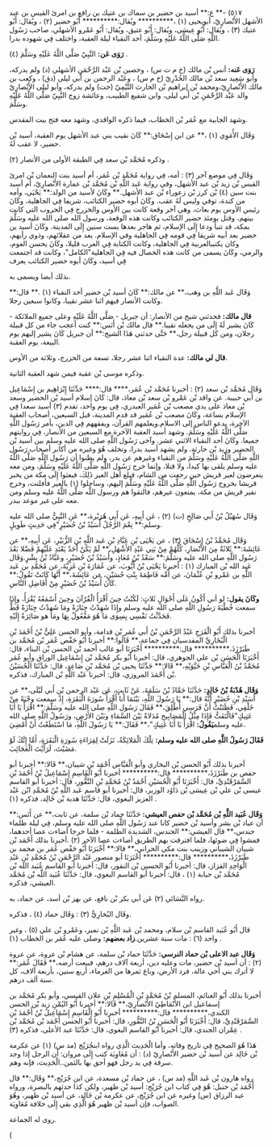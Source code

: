 ٥١٧) -** ع:** أسيد بن حضير بن سماك بن عتيك بن رافع بن امرئ القيس بن عبد الأشهل الأَنْصارِيّ، أبويحيى (١) ،********** ويُقال:********** أَبُو حضير (٢) ، ويُقال: أَبُو عتيك (٣) ، ويُقال: أَبُو عِيسَى، ويُقال: أَبُو عتيق، ويُقال: أَبُو عَمْرو الأشهلي، صاحب رَسُول اللَّهِ صَلَّى اللَّهُ عَلَيْهِ وسَلَّمَ، أحد النقباء ليلة العقبة، واختلف فِي شهوده بدرا.

**رَوَى عَن:** النَّبِيّ صَلَّى اللَّهُ عَلَيْهِ وسَلَّمَ (٤) .

**رَوَى عَنه:** أنس بْن مالك (خ م ت س) ، وحصين بْن عَبْد الرَّحْمَنِ الأشهلي (د) ولم يدركه، وأبو سَعِيد سعد بْن مالك الخُدْرِيّ (خ م س) ، وعَبْد الرحمن بن أَبي ليلى (دق) ، وكعب بن مالك الأَنْصارِيّ،ومحمد بْن إبراهيم بْن الحارث التَّيْمِيّ (خت) ولم يدركه، وأبو ليلى الأَنْصارِيّ والد عَبْد الرَّحْمَنِ بْن أَبي ليلى، وابن شفيع الطبيب، وعائشة زوج النَّبِيّ صَلَّى اللَّهُ عَلَيْهِ وسَلَّمَ.

وشهد الجابية مع عُمَر بْن الخطاب، فيما ذكره الواقدي، وشهد معه فتح بيت المقدس.

وَقَال الأُمَوِي (١) ،** عن ابن إِسْحَاق:** كَانَ نقيب بني عبد الأشهل يوم العقبة، أسيد بْن حضير، لا عقب لَهُ.

وذكره مُحَمَّد بْن سعد فِي الطبقة الأولى من الأنصار (٢) .

وَقَال فِي موضع آخر (٣) : أمه، فِي رواية مُحَمَّد بْن عُمَر، أم أسيد بنت النعمان بْن امرئ القيس بْن زيد بْن عبد الأشهل، وفي رواية عَبد اللَّهِ بْن مُحَمَّد بْن عمارة الأَنْصارِيّ، أم أسيد بنت سين (٤) بْن كرز بْن زعوراء بْن عبد الأشهل.** وكَانَ لأسيد من الولد:** يَحْيَى، وأمه من كندة، توفي وليس لَهُ عقب. وكَانَ أبوه حضير الكتائب، شريفا فِي الجاهلية، وكَانَ رئيس الأوس يوم بعاث، وهي آخر وقعة كانت بين الأوس والخزرج فِي الحروب التي كانت بينهم، وقتل يومئذ حضير الكتائب وكانت هذه الوقعة، ورسول الله صلى الله عليه وسَلَّمَ بمكة، قد تنبأ ودعا إِلَى الإسلام، ثم هاجر بعدها بست سنين إِلَى المدينة. وكَانَ أسيد ين حضير بعد أبيه شريفا فِي قومه فِي الجاهلية وفي الإسلام. يعد من عقلائهم، وذوي رأيهم، وكان يكتببالعربية فِي الجاهلية، وكانت الكتابة فِي العرب قليلا، وكَانَ يحسن العوم، والرمي، وكَانَ يسمى من كانت هذه الخصال فيه فِي الجاهلية"الكامل"، وكانت قد اجتمعت فِي أسيد، وكَانَ أبوه حضير الكتائب يعرف

بذلك أيضا ويسمى به.

وَقَال عَبد اللَّهِ بن وهب،** عن مالك:** كَانَ أسيد بْن حضير أحد النقباء (١) .** قال:** وكانت الأنصار فيهم اثنا عشر نقيبا، وكانوا سبعين رجلا.

**قال مالك:** فحدثني شيخ من الأنصار: أن جبريل - صَلَّى اللَّهُ عَلَيْهِ وعلى جميع الملائكة - كَانَ يشير لَهُ إِلَى من يجعله نقيبا.** قال مالك بْن أَنَس:** كنت أعجب جاء من كل قبيلة رجلان، ومن كل قبيلة رجل،** حَتَّى حدثني هَذَا الشيخ:** أن جبريل كَانَ يشير إليهم يوم البيعة، يوم العقبة.

**قال لي مالك:** عدة النقباء اثنا عشر رجلا، تسعة من الخزرج، وثلاثة من الأوس.

وذكره موسى بْن عقبة فيمن شهد العقبة الثانية.

وَقَال مُحَمَّد بْن سعد (٢) : أخبرنا مُحَمَّد بْن عُمَر،**** قال:**** حَدَّثَنَا إِبْرَاهِيم بن إِسْمَاعِيل بن أَبي حبيبة. عن واقد بْن عَمْرو بْن سعد بْن معاذ، قال: كَانَ إسلام أسيد بْن الحضير وسعد بْن معاذ على يدي مصعب بْن عُمَير العبدري، فِي يوم واحد، تقدم (٣) أسيد سعدا فِي الإسلام بساعة، وكَانَ مصعب بْن عُمَير قد قدم المدينة، قبل السبعين، أصحاب العقبة الآخرة، يدعو الناس إلى الاسلام.ويعلمهم القرآن، ويفقههم فِي الدين، بأمر رَسُول اللَّهِ صَلَّى اللَّهُ عَلَيْهِ وسَلَّمَ. وشهد أسيد العقبة الآخرة مع السبعين من الأنصار، فِي روايتهم جميعا. وكَانَ أحد النقباء الاثني عشر. وآخى رَسُول اللَّهِ صلى الله عليه وسلم بين أسيد بْن الحضير وزيد بْن حارثة. ولم يشهد أسيد بدرا، وتخلف هُوَ وغيره من أكابر أصحاب رَسُول اللَّهِ صَلَّى اللَّهُ عَلَيْهِ وسَلَّمَ من النقباء وغيرهم عن بدر، ولم يظنوا أن رَسُول اللَّهِ صَلَّى اللَّهُ عليه وسلم يلقى بها كيدا، ولا قتلا، وإنما خرج رَسُول اللَّهِ صَلَّى اللَّهُ عَلَيْهِ وسَلَّمَ، ومن معه يتعرضون لعير قريش حين رجعت من الشام، فبلغ أهل العير ذَلِكَ، فبعثوا إِلَى مكة من يخبر قريشا بخروج رَسُول اللَّهِ صَلَّى اللَّهُ عَلَيْهِ وسَلَّمَ إليهم، وساحلوا (١) بالعير فأفلتت، وخرج نفير قريش من مكة، يمنعون عيرهم، فالتقوا هم ورسول اللَّه صَلَّى اللَّهُ عليه وسلم ومن معه على غير موعد ببدر.

وَقَال سُهَيْلُ بْنُ أَبي صَالِحٍ (ت) (٢) ، عَن أَبِيهِ، عَن أَبِي هُرَيْرة،** عَنِ النَّبِيُّ صلى الله عليه وسلم:** نِعْمَ الرَّجُلُ أُسَيْدُ بْنُ حُضَيْرٍ"فِي حَدِيثٍ طَوِيلٍ.

وَقَال مُحَمَّدُ بْنُ إِسْحَاقَ (٣) ، عن يَحْيَى بْنِ عَبَّادِ بْنِ عَبد اللَّهِ بْنِ الزُّبَيْرِ، عَن أَبِيهِ،** عن عَائِشَةَ:** ثَلاثَةٌ مِنَ الأَنْصَارِ، كُلُّهُمْ مِنْ بَنِي عَبْدِ الأَشْهَلِ،** لَمْ يَكُنْ أَحَدٌ يَعْتَدِ عَلَيْهِمْ فَضْلا بَعْدَ رَسُول اللَّهِ صلى الله عليه وسَلَّمَ:** سَعْدُ بْنُ مُعَاذٍ، وأُسَيْدُ بْنُ حُضَيْرٍ، وعَبَّادُ بْنُ بِشْرٍ.وَقَال عَبد الله بْن المبارك (١) : أخبرنا يَحْيَى بْنُ أَيُّوبَ، عن عُمَارَةَ بْنِ غَزِيَّةَ، عن مُحَمَّدِ بن عَبد اللَّهِ بن عَمْرو بْنِ عُثْمَانَ، عن أُمِّه فَاطِمَةَ بِنْتِ حُسَيْنٍ، عن عَائِشَةَ،** أَنَّهَا كَانَتْ تَقُولُ:** كَانَ أُسَيْدُ بْنُ حُضَيْرٍ مِنْ أَفَاضِلِ النَّاسِ.

**وكَانَ يقول:** لو أني أَكُونُ عَلَى أَحْوَالٍ ثَلاثٍ: لَكُنْتُ حِينَ أَقْرَأُ الْقُرْآنَ وحِينَ أَسْمَعُهُ يُقْرَأُ، وإِذَا سمعت خُطْبَةَ رَسُولِ اللَّهِ صلى الله عليه وسلم وإِذَا شَهِدْتُ جِنَازَةً ومَا شَهِدْتُ جِنَازَةً قَطُّ فَحَدَّثْتُ نَفْسِي بِسِوَى مَا هُوَ مَفْعُولٌ بِهَا ومَا هو صَائِرَةٌ إِلَيْهِ.

أخبرنا بذلك أَبُو الْفَرَجِ عَبْدُ الرَّحْمَنِ بْنُ أَبي عُمَر بْن قدامة، وأبو الحسن عَلِيُّ بْنُ أَحْمَدَ بْنِ الْبُخَارِيِّ المقدسيان فِي جماعة،** قَالُوا:** أخبرنا أَبُو حَفْص عُمَر بْن مُحَمَّد بن طَبَرْزَذَ،********** قال:********** أَخْبَرَنَا أبو غالب أحمد بْن الحسن بْن البناء، قال: أَخْبَرَنَا الْحَسَن بْن علي الجوهري، قال: أخبرنا أَبُو بكر مُحَمَّد بْن إِسْمَاعِيل الوراق وأبو عُمَر مُحَمَّدُ بْنُ الْعَبَّاسِ بْنِ حَيَّوَيْهِ،** قَالا:** حَدَّثَنَا يحيى بْن مُحَمَّد بْنِ صَاعِدٍ، قال: حَدَّثَنَا الْحُسَيْنُ بْن أَحْمَدَ المروزي، قال: أخبرنا عَبْد اللَّهِ بْن المبارك، فذكره.

**وَقَال هُدْبَةُ بْنُ خَالِدٍ:** حَدَّثَنَا حَمَّادُ بْنُ سَلَمَةَ، عَنْ ثَابِتٍ، عَن عَبْد الرحمن بْن أَبي لَيْلَى،** عن أُسَيْدِ بْنِ حُضَيْرٍ أَنَّهُ قال:** يَا رَسُولَ اللَّهِ، بَيْنَمَا أنا أَقْرَأُ سُورَةَ الْبَقَرَةِ، إِذْ سمعت وجْبَةً مِنْ خَلْفِي، فَظَنَنْتُ أَنَّ فَرَسِي أُطْلِقَ،** فَقَالَ رَسُول اللَّهِ صلى الله عليه وسَلَّمَ:** اقْرَأْ يَا أَبَا عَتِيكٍ"فَالْتَفَتُّ فَإِذَا مِثْلُ الْمَصَابِيحِ مُدَلاةٌ بَيْنَ السَّمَاءِ وبَيْنَ الأَرْضِ، ورَسُولُ اللَّهِ صلى الله عليه وسلم**يَقُولُ:** اقْرَأْ يَا أَبَا عَتِيكٍ"،** فَقَالَ:** يَا رَسُولَ اللَّهِ، مَا اسْتَطَعْتُ أَنْ أَمْضِيَ.

**فَقَالَ رَسُولُ اللَّهِ صلى الله عليه وسلم:** تِلْكَ الْمَلائِكَةُ، نَزَلَتْ لِقِرَاءَةِ سُورَةِ الْبَقَرَةِ، أَمَّا إِنَّكَ لَوْ مَضَيْتَ، لَرَأَيْتَ الْعَجَائِبَ.

أخبرنا بذلك أَبُو الحسن بْن البخاري وأبو الْعَبَّاس أَحْمَد بْن شيبان،** قَالا:** أخبرنا أبو حفص بن طَبَرْزَذَ،********** قال:********** أخبرنا أَبُو الْقَاسِمِ إِسْمَاعِيلُ بْنُ أَحْمَدَ بْنِ السَّمَرْقَنْدِيِّ، قال: أَخْبَرَنَا أَبُو الْحُسَيْنِ أَحْمَدُ بْنُ مُحَمَّدِ بْنِ النَّقُّورِ، قال: أخبرنا أبو القاسم عيسى بْن علي بْن عِيسَى بْن دَاوُد الوزير، قال: أخبرنا أبو قاسم عَبد اللَّهِ بْنُ مُحَمَّدِ ابْن عَبْد العزيز البغوي، قال: حَدَّثَنَا هدبة بْن خَالِد، فذكره (١) .

**وَقَال عُبَيد اللَّهِ بْن مُحَمَّد بْن حفص العيشي:** حَدَّثَنَا حماد بْن سلمة، عن ثابت،** عن أَنَس:** أن عباد بْن بشر وأسيد بْن حضير كانا عند رَسُول اللَّهِ صلى الله عليه وسلم، فِي ليلة ظلماء حندس،** قال العيشي:** الحندس، الشديدة الظلمة - فلما خرجا أضاءت عصا أحدهما، فمشوا فِي ضوئها، فلما افترقت بهم الطريق أضاءت عصا الآخر (٢) .أخبرنا بذلك أَحْمَد بْن شيبان الشيباني وزينب بنت مكي الحراني،** قالا:** أَخْبَرَنَا أَبُو حَفْص عُمَر بن محمد بن طَبَرْزَذَ،********** قال:********** أَخْبَرَنَا أبو منصور عَبْد الرَّحْمَنِ بْنُ مُحَمَّدِ بْنِ عَبْدِ الْوَاحِدِ القزاز، قال: أخبرنا أَبُو الحسين بْن النقور، قال: أخبرنا أبو القاسم عُبَيد الله بْن مُحَمَّد بْن حبابة (١) ، قال: أخبرنا أبو القاسم البغوي، قال: حَدَّثَنَا عُبَيد اللَّه بْن مُحَمَّد العيشي، فذكره.

رواه النَّسَائي (٢) عَن أبي بكر بْن نافع، عن بهز بْن أسد، عن حماد، به.

وقَال البُخارِيُّ (٣) : وَقَال حماد (٤) ، فذكره.

قال أَبُو عُبَيد القاسم بْن سلام، ومحمد بْن عَبد اللَّهِ بْن نمير، وعَمْرو بْن علي (٥) ، وغير واحد (٦) : مات سنة عشرين.**زاد بعضهم:** وصلى عليه عُمَر بن الخطاب (١) .

**وَقَال عبد الاعلى بْن حماد النرسي:** حَدَّثَنَا حماد بْن سلمة، عن هشام بْن عروة، عن عروة (٢) : أن أسيد بْن حضير، مات وعليه دين، أربعة آلاف درهم، فبيعت أرضه،** فَقَالَ عُمَر:** لا أترك بني أخي عالة، فرد الأرض، وباع ثمرها من الغرماء، أربع سنين، بأربعة آلاف، كل سنة ألف درهم.

أخبرنا بذلك أَبُو الغنائم، المسلم بْنُ مُحَمَّدِ بْنِ الْمُسْلِمِ بْنِ علان القيسي، وأبو بكر مُحَمَّد بن إسماعيل ابن الأَنْمَاطِيّ الأَنْصارِيّ،** قَالا:** أخبرنا أَبُو اليُمْنِ زيد بْن الحسن الكندي،********** قال:********** أخبرنا أَبُو الْقَاسِمِ إِسْمَاعِيلُ بْنُ أَحْمَدَ بْنِ السَّمَرْقَنْدِيِّ، قال: أَخْبَرَنَا أَبُو الْحَسَنِ بْنُ النَّقُّورِ، قال: أخبرنا أَبُو الحسن أَحْمَد بْن مُحَمَّد بْن عِمْران الجندي، قال: أخبرنا أَبُو القاسم البغوي، قال: حَدَّثَنَا عبد الأعلى، فذكره (٣) .

هَذَا هُوَ الصحيح فِي تاريخ وفاته، وأما الْحَدِيث الَّذِي رواه ابنجُرَيْج (مد س) (١) عن عكرمة بْن خَالِد عن أسيد بْن حضير الأَنْصارِيّ (د) : أن مُعَاوِيَة كتب إِلَى مروان: أن الرجل إذا وجد سرقة فِي يد رجل فهو أحق بها بالثمن..الْحَدِيث، فإنه وهم.

رواه هارون بْن عَبد اللَّهِ (مد س) ، عن حماد بْن مسعدة، عن ابن جُرَيْج،** وَقَال:** قال أَحْمَد بْن حنبل: هُوَ فِي كتاب ابن جُرَيْج: أسيد بْن ظهير، ولكن كذا حدثهم بالبصرة، ورواه عبد الرزاق (س) وغيره عن ابن جُرَيْج، عن عكرمة بْن خَالِد، عن أسيد بْن ظهير، وهُوَ الصواب، فإن أسيد بْن ظهير هُوَ الَّذِي بقي إِلَى خلافة مُعَاوِيَة.

روى له الجماعة.

(